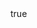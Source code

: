 ---
body:
  enable : true
  title : "Enzo y su historia"
  image : "images/enzo2.jpg"
  content : "Refleja la realidad de la sociedad de una forma amable haciendo reflexionar y pensar tanto a población infantil, como adulta.
<br></br>
Sus personajes rompen los clichés o estereotipos que generalmente siempre han existido en la literatura infantil.
<br></br>
A través de su nobleza, solidaridad e inocencia, nos acerca a distintas realidades sociales y nos enseña diferentes valores.
<br></br>
Entre los temas que se destacan: las personas con discapacidad, la realidad de las personas mayores, los desahucios o gente privada de su libertad entre otros.
<br></br>
[Aquí](https://www.behance.net/gallery/100351839/Descubriendo-a-Enzo) podrás ver algunas de las ilustraciones realizadas por
Juanjo Jiménez y conocer más sobre el proceso creativo desarrollado
para llevarlas a cabo.
"

sinopsis:
  enable: true  
  image : "images/libros.jpg"
  title : "Sinopsis"
  content: "**Descubriendo a Enzo** es un conjunto de historias que relata, en pequeños capítulos, la vida cotidiana de un niño de 9 años, de su familia y de sus amigas y amigos, con la particularidad de tratar temas que no son habituales en la literatura infantil, como las personas con discapacidad, la realidad de las personas mayores, los desahucios o gente privada de su libertad, por lo que resulta una experiencia útil, novedosa y educativa para el público infantil. 
<br></br>
Sus personajes son diversos y entrañables entre los que, por supuesto, destaca Enzo, un niño amigable, solidario y con un pequeño secreto, lo que termina de completar una amena lectura imprescindible para toda la familia.
<br></br>
¿Quieres conocer a Enzo y sus aventuras? ¿Te atreves a descubrir su secreto?
"

promo:
  enable : true
  image : "images/enzo.png"
  title : "¿Cómo puedo conocer a Enzo?"
  content : "Por el momento no disponemos de una tienda online, pero si distintos métodos para conseguir el libro. 
<br></br>
**Puntos de venta físico:**
<br></br>
&nbsp;&nbsp;- [Papelería KON-TIKI](https://papeleriakon-tiki.com/) (Marbella)</br>
&nbsp;&nbsp;- [Espacio Lector Nobel](https://www.facebook.com/EspacioLectorNobelSanPedro/?__cft__[0]=AZVoV9OZVvJ1E4I3x1yAWrgD-8I1h0hdQGfYfINxFYVvjIeXKz2_rJL0oZjgflqqxCNt1tIc4p8noXtYG8gd0bYxsLx9S7GzQ0dGqitAOxeHCOe0rBfAVBsRWyemtInw5UkWq49gxbyqKSFU_KAS0SL46j0OBwqv1YXgT5KTYS_JLmVH-jvj1JAhsVzPPQthyak&__tn__=kK-R) (San Pedro)</br>
&nbsp;&nbsp;- [Papelería Begoland](https://www.facebook.com/EspacioLectorNobelSanPedro/?__cft__%5B0%5D=AZVoV9OZVvJ1E4I3x1yAWrgD-8I1h0hdQGfYfINxFYVvjIeXKz2_rJL0oZjgflqqxCNt1tIc4p8noXtYG8gd0bYxsLx9S7GzQ0dGqitAOxeHCOe0rBfAVBsRWyemtInw5UkWq49gxbyqKSFU_KAS0SL46j0OBwqv1YXgT5KTYS_JLmVH-jvj1JAhsVzPPQthyak&__tn__=kK-R) (Nueva Andalucía)</br>
&nbsp;&nbsp;- [Papelería Cálamo](https://www.facebook.com/CalamoPapeleria/?__cft__[0]=AZVoV9OZVvJ1E4I3x1yAWrgD-8I1h0hdQGfYfINxFYVvjIeXKz2_rJL0oZjgflqqxCNt1tIc4p8noXtYG8gd0bYxsLx9S7GzQ0dGqitAOxeHCOe0rBfAVBsRWyemtInw5UkWq49gxbyqKSFU_KAS0SL46j0OBwqv1YXgT5KTYS_JLmVH-jvj1JAhsVzPPQthyak&__tn__=kK-R) (San Pedro)</br>
&nbsp;&nbsp;- [Papelería La Villa](https://www.facebook.com/PapeleriadeSanPedro/?__cft__[0]=AZVoV9OZVvJ1E4I3x1yAWrgD-8I1h0hdQGfYfINxFYVvjIeXKz2_rJL0oZjgflqqxCNt1tIc4p8noXtYG8gd0bYxsLx9S7GzQ0dGqitAOxeHCOe0rBfAVBsRWyemtInw5UkWq49gxbyqKSFU_KAS0SL46j0OBwqv1YXgT5KTYS_JLmVH-jvj1JAhsVzPPQthyak&__tn__=kK-R) (San Pedro)</br>
<br></br>
O bien envíanos un [correo electrónico](info.socialbooks@gmail.com) o usa nuestro formulario de contacto y buscaremos la fórmula de hacértelo llegar. 
<br></br>
**Precio 14,95€** + *gastos de envío 3,95€*"


specs:
  enable: true
  title: "Ficha técnica"
  left_side:
  - key : "**Título**"
    value : "Descubriendo a Enzo"
  - key : "**Autor (es)**"
    value : "David Caracuel Ruiz; Darío Hidalgo Domínguez, Juanjo Jiménez González (il.)"
  - key : "**Precio con IVA**"
    value : "14.,95 €"
  - key : "**Fecha publicación**"
    value : "12/2020"
  - key : "**Idioma**"
    value : "Español"

  right_side:
  - key : "**Formato, páginas**"
    value : "Tapa blanda con solapas, 108"
  - key : "**Medidas**"
    value : "220 X 150 mm"
  - key : "**ISBN**"
    value : "9788418438448"
  - key : "**Temáticas**"
    value : "Cuestiones Personales Y Sociales"
  - key : "**Edad recomendada**"
    value : "A partir de 9 años"

---